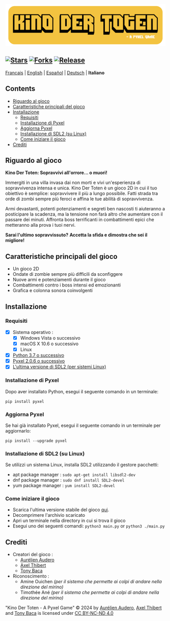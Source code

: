 <img src="Images/Readme-Title.png" width="525vw">

[![Stars](https://img.shields.io/github/stars/AurelienAudero/KinoDerToten-Projet-Pyxel?label=Stars)](https://github.com/AurelienAudero/KinoDerToten-Projet-Pyxel/stargazers)
[![Forks](https://img.shields.io/badge/Forks-non%20autorizzato%20(vedi%20licenza%20per%20maggiori%20informazioni)-red)](LICENSE)
[![Release](https://img.shields.io/github/v/release/AurelienAudero/KinoDerToten-Projet-Pyxel?label=Download)](https://github.com/AurelienAudero/KinoDerToten-Projet-Pyxel/releases/latest)
-----

[Français](README.md) | [English](README_EN.md) | [Español](README_ES.md) | [Deutsch](README_DE.md) | **Italiano**

## Contents
- [Riguardo al gioco](#riguardo-al-gioco)
- [Caratteristiche principali del gioco](#caratteristiche-principali-del-gioco)
- [Installazione](#installazione)
    - [Requisiti](#requisiti)
    - [Installazione di Pyxel](#installazione-di-pyxel)
    - [Aggiorna Pyxel](#aggiorna-pyxel)
    - [Installazione di SDL2 (su Linux)](#installazione-di-sdl2-su-linux)
    - [Come iniziare il gioco](#come-iniziare-il-gioco)
- [Crediti](#crediti)

## Riguardo al gioco
**Kino Der Toten: Sopravvivi all'orrore... o muori!**

Immergiti in una villa invasa dai non morti e vivi un'esperienza di sopravvivenza intensa e unica.
Kino Der Toten è un gioco 2D in cui il tuo obiettivo è semplice: sopravvivere il più a lungo possibile.
Fatti strada tra orde di zombi sempre più feroci e affina le tue abilità di sopravvivenza.

Armi devastanti, potenti potenziamenti e segreti ben nascosti ti aiuteranno a posticipare la scadenza, ma la tensione non farà altro che aumentare con il passare dei minuti. Affronta boss terrificanti in combattimenti epici che metteranno alla prova i tuoi nervi.

**Sarai l'ultimo sopravvissuto?**
**Accetta la sfida e dimostra che sei il migliore!**

## Caratteristiche principali del gioco
* Un gioco 2D
* Ondate di zombie sempre più difficili da sconfiggere
* Nuove armi e potenziamenti durante il gioco
* Combattimenti contro i boss intensi ed emozionanti
* Grafica e colonna sonora coinvolgenti

## Installazione
### Requisiti
- [X] Sistema operativo :
    - [X] Windows Vista o successivo
    - [X] macOS X 10.6 o successivo
    - [X] Linux
- [X] [Python 3.7 o successivo](https://www.python.org/downloads/)
- [X] [Pyxel 2.0.6 o successivo](#installazione-di-pyxel)
- [X] [L'ultima versione di SDL2 (per sistemi Linux)](#installazione-di-SDL2-su-linux)

### Installazione di Pyxel
Dopo aver installato Python, esegui il seguente comando in un terminale:
```
pip install pyxel
```

### Aggiorna Pyxel
Se hai già installato Pyxel, esegui il seguente comando in un terminale per aggiornarlo:
```
pip install --upgrade pyxel
```

### Installazione di SDL2 (su Linux)
Se utilizzi un sistema Linux, installa SDL2 utilizzando il gestore pacchetti:
- apt package manager : `sudo apt-get install libsdl2-dev`  
- dnf package manager : `sudo dnf install SDL2-devel`  
- yum package manager : `yum install SDL2-devel`

### Come iniziare il gioco
- Scarica l'ultima versione stabile del gioco [qui](https://github.com/AurelienAudero/KinoDerToten-Projet-Pyxel/releases/latest).
- Decomprimere l'archivio scaricato
- Apri un terminale nella directory in cui si trova il gioco
- Esegui uno dei seguenti comandi: `python3 main.py` or `python3 ./main.py`

## Crediti
- Creatori del gioco :
    - [Aurélien Audero](https://github.com/AurelienAudero)
    - [Axel Thibert](https://github.com/Oxwerth)
    - [Tony Baca](https://github.com/Thidokachi)
- Riconoscimento :
    - Amine Ouichen *(per il sistema che permette ai colpi di andare nella direzione del mirino)*
    - Timothée Ané *(per il sistema che permette ai colpi di andare nella direzione del mirino)*

"Kino Der Toten - A Pyxel Game" © 2024 by [Aurélien Audero](https://github.com/AurelienAudero), [Axel Thibert](https://github.com/Oxwerth) and [Tony Baca](https://github.com/Thidokachi) is licensed under [CC BY-NC-ND 4.0](https://github.com/AurelienAudero/KinoDerToten-Projet-Pyxel/blob/main/LICENSE)

